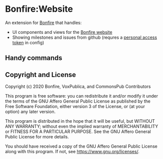 # Bonfire:Website

An extension for [Bonfire](https://bonfire.cafe/) that handles:

- UI components and views for the [Bonfire website](https://bonfire.cafe/)
- Showing milestones and issues from github (requres a [personal access token](https://docs.github.com/en/github/authenticating-to-github/creating-a-personal-access-token) in config)


## Handy commands

## Copyright and License

Copyright (c) 2020 Bonfire, VoxPublica, and CommonsPub Contributors

This program is free software: you can redistribute it and/or modify
it under the terms of the GNU Affero General Public License as
published by the Free Software Foundation, either version 3 of the
License, or (at your option) any later version.

This program is distributed in the hope that it will be useful, but
WITHOUT ANY WARRANTY; without even the implied warranty of
MERCHANTABILITY or FITNESS FOR A PARTICULAR PURPOSE.  See the GNU
Affero General Public License for more details.

You should have received a copy of the GNU Affero General Public
License along with this program.  If not, see <https://www.gnu.org/licenses/>.

